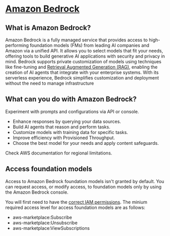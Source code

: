 # [Amazon Bedrock](https://aws.amazon.com/bedrock/)

## What is Amazon Bedrock?

Amazon Bedrock is a fully managed service that provides access to high-performing foundation models (FMs) from leading AI companies and Amazon via a unified API. It allows you to select models that fit your needs, offering tools to build generative AI applications with security and privacy in mind. Bedrock supports private customization of models using techniques like fine-tuning and [Retrieval Augmented Generation (RAG)](https://aws.amazon.com/what-is/retrieval-augmented-generation/), enabling the creation of AI agents that integrate with your enterprise systems. With its serverless experience, Bedrock simplifies customization and deployment without the need to manage infrastructure

## What can you do with Amazon Bedrock?

Experiment with prompts and configurations via API or console.
* Enhance responses by querying your data sources.
* Build AI agents that reason and perform tasks.
* Customize models with training data for specific tasks.
* Improve efficiency with Provisioned Throughput.
* Choose the best model for your needs and apply content safeguards.

Check AWS documentation for regional limitations.

## Access foundation models

Access to Amazon Bedrock foundation models isn't granted by default. You can request access, or modify access, to foundation models only by using the Amazon Bedrock console.

You will first need to have the [correct IAM permissions](https://aws.amazon.com/iam/). The minium required access level for access foundation models are as follows:

* aws-marketplace:Subscribe
* aws-marketplace:Unsubscribe
* aws-marketplace:ViewSubscriptions

